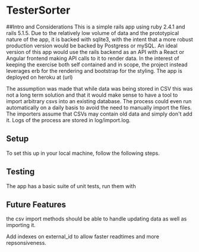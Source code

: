 # TesterSorter

##Intro and Considerations 
This is a simple rails app using ruby 2.4.1 and rails  5.1.5. Due to the relatively low volume of data and the prototypical nature of the app, it is backed with sqlite3, with the intent that a more robust production version would be backed by Postgress or mySQL. An ideal version of this app would use the rails backend as an API with a React or Angular frontend making API calls to it to render data. In the interest of keeping the exercise both self contained and in scope, the project instead leverages erb for the rendering and bootstrap for the styling. The app is deployed on heroku at (url)

The assumption was made that while data was being stored in CSV this was not a long term solution and that it would make sense to have a tool to import arbitrary csvs into an existing database. The process could even run automatically on a daily basis to avoid the need to manually import the files. The importers assume that CSVs may contain old data and simply don't add it. Logs of the process are stored in log/import.log. 

## Setup

To set this up in your local machine, follow the following steps.

## Testing

The app has a basic suite of unit tests, run them with

## Future Features
the csv import methods should be able to handle updating data as well as importing it. 

Add indexes on external_id to allow faster readtimes and more repsonsiveness. 